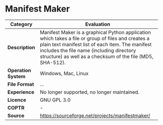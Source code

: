 # Manifest Maker

| Category | Evaluation |
| --- | --- |
| **Description** | Manifest Maker is a graphical Python application which takes a file or group of files and creates a plain text manifest list of each item. The manifest includes the file name (including directory structure) as well as a checksum of the file (MD5, SHA-512). |
| **Operation System** | Windows, Mac, Linux |
| **File Format** | ... |
| **Experience** | No longer supported, no longer maintained. |
| **Licence** | GNU GPL 3.0 |
| **COPTR** | - |
| **Source** | https://sourceforge.net/projects/manifestmaker/ |
